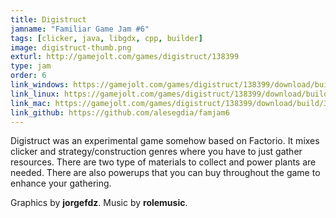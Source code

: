 ```yaml
---
title: Digistruct
jamname: "Familiar Game Jam #6"
tags: [clicker, java, libgdx, cpp, builder]
image: digistruct-thumb.png
exturl: http://gamejolt.com/games/digistruct/138399
type: jam
order: 6
link_windows: https://gamejolt.com/games/digistruct/138399/download/build/319038
link_linux: https://gamejolt.com/games/digistruct/138399/download/build/319038
link_mac: https://gamejolt.com/games/digistruct/138399/download/build/319038
link_github: https://github.com/alesegdia/famjam6
---
```


Digistruct was an experimental game somehow based on Factorio. It mixes clicker and strategy/construction
genres where you have to just gather resources. There are two type of materials to collect and power plants
are needed. There are also powerups that you can buy throughout the game to enhance your gathering.

Graphics by **jorgefdz**. Music by **rolemusic**.
